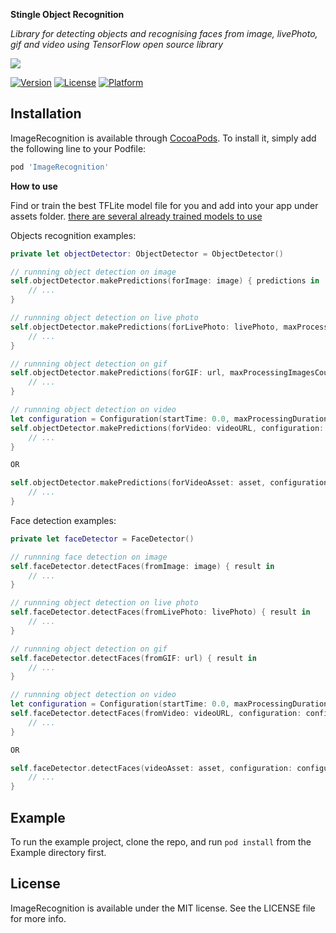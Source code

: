 **Stingle Object Recognition**

*Library for detecting objects and recognising faces from image, livePhoto, gif and video using TensorFlow open source library*

![](https://avatars.githubusercontent.com/u/69607920?s=200&v=4)

[![Version](https://img.shields.io/cocoapods/v/ImageRecognition.svg?style=flat)](https://cocoapods.org/pods/ImageRecognition)
[![License](https://img.shields.io/cocoapods/l/ImageRecognition.svg?style=flat)](https://cocoapods.org/pods/ImageRecognition)
[![Platform](https://img.shields.io/cocoapods/p/ImageRecognition.svg?style=flat)](https://cocoapods.org/pods/ImageRecognition)

## Installation

ImageRecognition is available through [CocoaPods](https://cocoapods.org). To install
it, simply add the following line to your Podfile:

```ruby
pod 'ImageRecognition'
```

**How to use**

Find or train the best TFLite model file for you and add into your app under assets folder.
[there are several already trained models to use](https://tfhub.dev/tensorflow/collections/lite/task-library/object-detector/1)

Objects recognition examples:

```swift
private let objectDetector: ObjectDetector = ObjectDetector()

// runnning object detection on image
self.objectDetector.makePredictions(forImage: image) { predictions in
    // ...
} 

// runnning object detection on live photo
self.objectDetector.makePredictions(forLivePhoto: livePhoto, maxProcessingImagesCount: 5) { predictions in
    // ...
}

// runnning object detection on gif
self.objectDetector.makePredictions(forGIF: url, maxProcessingImagesCount: 5) { predictions in
    // ...
}

// runnning object detection on video
let configuration = Configuration(startTime: 0.0, maxProcessingDuration: 1000.0)
self.objectDetector.makePredictions(forVideo: videoURL, configuration: configuration) { predictions in
    // ...
}

OR

self.objectDetector.makePredictions(forVideoAsset: asset, configuration: configuration) { predictions in
    // ...
}
```

Face detection examples:

```swift
private let faceDetector = FaceDetector()

// runnning face detection on image
self.faceDetector.detectFaces(fromImage: image) { result in
    // ...
}

// runnning object detection on live photo
self.faceDetector.detectFaces(fromLivePhoto: livePhoto) { result in
    // ...
}

// runnning object detection on gif
self.faceDetector.detectFaces(fromGIF: url) { result in
    // ...
}

// runnning object detection on video
let configuration = Configuration(startTime: 0.0, maxProcessingDuration: 1000.0)
self.faceDetector.detectFaces(fromVideo: videoURL, configuration: configuration) { faces in
    // ...
}

OR

self.faceDetector.detectFaces(videoAsset: asset, configuration: configuration) { faces in
    // ...
}
```

## Example

To run the example project, clone the repo, and run `pod install` from the Example directory first.

## License

ImageRecognition is available under the MIT license. See the LICENSE file for more info.
